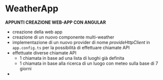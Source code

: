 # WeatherApp

**APPUNTI CREAZIONE WEB-APP CON ANGULAR**
- creazione della web app
- creazione di un nuovo componente multi-weather
- implementazione di un nuovo provider di nome *provideHttpClient* in `app.config.ts` per la possibilità di effettuare chiamate API
- effettuate diverse chiamate API
  - 1 chiamata in base ad una lista di luoghi già definita
  - 1 chiamata in base alla ricerca di un luogo con meteo sulla base di 7 giorni
- 

